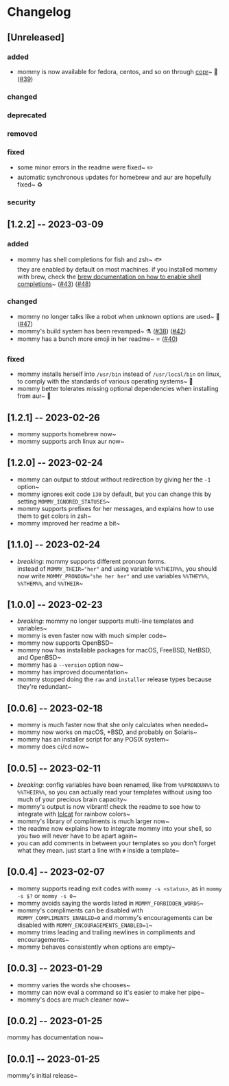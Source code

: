 # Changelog
## [Unreleased]
### added
* mommy is now available for fedora, centos, and so on through [copr](https://copr.fedorainfracloud.org/)~ 🎩
  ([#39](https://github.com/FWDekker/mommy/issues/39))  

### changed

### deprecated

### removed

### fixed
* some minor errors in the readme were fixed~ ✏️
* automatic synchronous updates for homebrew and aur are hopefully fixed~ ♻️

### security


## [1.2.2] -- 2023-03-09
### added
* mommy has shell completions for fish and zsh~ 🐟  
  they are enabled by default on most machines.
  if you installed mommy with brew, check the
  [brew documentation on how to enable shell completions](https://docs.brew.sh/Shell-Completion)~
  ([#43](https://github.com/FWDekker/mommy/issues/43))
  ([#48](https://github.com/FWDekker/mommy/pull/48))

### changed
* mommy no longer talks like a robot when unknown options are used~ 🤖
  ([#47](https://github.com/FWDekker/mommy/pull/47))
* mommy's build system has been revamped~ ⚗️
  ([#38](https://github.com/FWDekker/mommy/issues/38))
  ([#42](https://github.com/FWDekker/mommy/issues/42))
* mommy has a bunch more emoji in her readme~ ⭐
  ([#40](https://github.com/FWDekker/mommy/issues/40))

### fixed
* mommy installs herself into `/usr/bin` instead of `/usr/local/bin` on linux, to comply with the standards of various
  operating systems~ 📁
* mommy better tolerates missing optional dependencies when installing from aur~ 💪


## [1.2.1] -- 2023-02-26
* mommy supports homebrew now~
* mommy supports arch linux aur now~


## [1.2.0] -- 2023-02-24
* mommy can output to stdout without redirection by giving her the `-1` option~
* mommy ignores exit code `130` by default, but you can change this by setting `MOMMY_IGNORED_STATUSES`~
* mommy supports prefixes for her messages, and explains how to use them to get colors in zsh~
* mommy improved her readme a bit~


## [1.1.0] -- 2023-02-24
* _breaking_: mommy supports different pronoun forms.  
  instead of `MOMMY_THEIR="her"` and using variable `%%THEIR%%`, you should now write `MOMMY_PRONOUN="she her her"` and use variables `%%THEY%%`, `%%THEM%%`, and `%%THEIR`~


## [1.0.0] -- 2023-02-23
* _breaking_: mommy no longer supports multi-line templates and variables~
* mommy is even faster now with much simpler code~
* mommy now supports OpenBSD~
* mommy now has installable packages for macOS, FreeBSD, NetBSD, and OpenBSD~
* mommy has a `--version` option now~
* mommy has improved documentation~
* mommy stopped doing the `raw` and `installer` release types because they're redundant~


## [0.0.6] -- 2023-02-18
* mommy is much faster now that she only calculates when needed~
* mommy now works on macOS, *BSD, and probably on Solaris~
* mommy has an installer script for any POSIX system~
* mommy does ci/cd now~


## [0.0.5] -- 2023-02-11
* _breaking_: config variables have been renamed, like from `%%PRONOUN%%` to `%%THEIR%%`, so you can actually read your templates without using too much of your precious brain capacity~
* mommy's output is now vibrant! check the readme to see how to integrate with [lolcat](https://github.com/busyloop/lolcat) for rainbow colors~
* mommy's library of compliments is much larger now~
* the readme now explains how to integrate mommy into your shell, so you two will never have to be apart again~
* you can add comments in between your templates so you don't forget what they mean. just start a line with `#` inside a template~


## [0.0.4] -- 2023-02-07
* mommy supports reading exit codes with `mommy -s <status>`, as in `mommy -s $?` or `mommy -s 0`~
* mommy avoids saying the words listed in `MOMMY_FORBIDDEN_WORDS`~
* mommy's compliments can be disabled with `MOMMY_COMPLIMENTS_ENABLED=0` and mommy's encouragements can be disabled with `MOMMY_ENCOURAGEMENTS_ENABLED=1`~
* mommy trims leading and trailing newlines in compliments and encouragements~
* mommy behaves consistently when options are empty~


## [0.0.3] -- 2023-01-29
* mommy varies the words she chooses~
* mommy can now eval a command so it's easier to make her pipe~
* mommy's docs are much cleaner now~


## [0.0.2] -- 2023-01-25
mommy has documentation now~


## [0.0.1] -- 2023-01-25
mommy's initial release~
